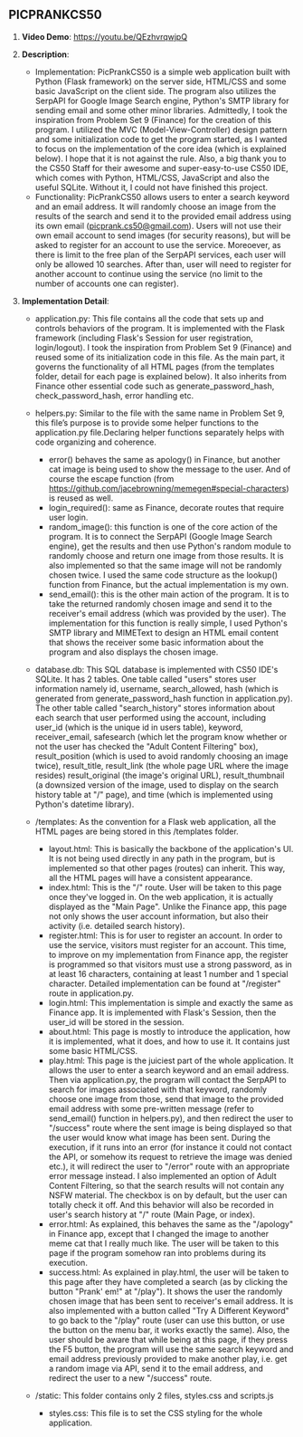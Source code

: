 ## PICPRANKCS50
1. **Video Demo**: <https://youtu.be/QEzhvrqwjpQ>

2. **Description**:
    - Implementation: PicPrankCS50 is a simple web application built with Python (Flask framework) on the server side, HTML/CSS and some basic JavaScript on the client side. The program also utilizes the SerpAPI for Google Image Search engine, Python's SMTP library for sending email and some other minor libraries. Admittedly, I took the inspiration from Problem Set 9 (Finance) for the creation of this program. I utilized the MVC (Model-View-Controller) design pattern and some initialization code to get the program started, as I wanted to focus on the implementation of the core idea (which is explained below). I hope that it is not against the rule. Also, a big thank you to the CS50 Staff for their awesome and super-easy-to-use CS50 IDE, which comes with Python, HTML/CSS, JavaScript and also the useful SQLite. Without it, I could not have finished this project.
    - Functionality: PicPrankCS50 allows users to enter a search keyword and an email address. It will randomly choose an image from the results of the search and send it to the provided email address using its own email (picprank.cs50@gmail.com). Users will not use their own email account to send images (for security reasons), but will be asked to register for an account to use the service. Moreoever, as there is limit to the free plan of the SerpAPI services, each user will only be allowed 10 searches. After than, user will need to register for another account to continue using the service (no limit to the number of accounts one can register).

3. **Implementation Detail**:
    - application.py: This file contains all the code that sets up and controls behaviors of the program. It is implemented with the Flask framework (including Flask's Session for user registration, login/logout). I took the inspiration from Problem Set 9 (Finance) and reused some of its initialization code in this file. As the main part, it governs the functionality of all HTML pages (from the templates folder, detail for each page is explained below). It also inherits from Finance other essential code such as generate_password_hash, check_password_hash, error handling etc.

    - helpers.py: Similar to the file with the same name in Problem Set 9, this file’s purpose is to provide some helper functions to the application.py file.Declaring helper functions separately helps with code organizing and coherence.
        - error() behaves the same as apology() in Finance, but another cat image is being used to show the message to the user. And of course the escape function (from <https://github.com/jacebrowning/memegen#special-characters>) is reused as well.
        - login_required(): same as Finance, decorate routes that require user login.
        - random_image(): this function is one of the core action of the program. It is to connect the SerpAPI (Google Image Search engine), get the results and then use Python's random module to randomly choose and return one image from those results. It is also implemented so that the same image will not be randomly chosen twice. I used the same code structure as the lookup() function from Finance, but the actual implementation is my own.
        - send_email(): this is the other main action of the program. It is to take the returned randomly chosen image and send it to the receiver's email address (which was provided by the user). The implementation for this function is really simple, I used Python's SMTP library and MIMEText to design an HTML email content that shows the receiver some basic information about the program and also displays the chosen image.

    - database.db: This SQL database is implemented with CS50 IDE's SQLite. It has 2 tables. One table called "users" stores user information namely id, username, search_allowed, hash (which is generated from generate_password_hash function in application.py). The other table called "search_history" stores information about each search that user performed using the account, including user_id (which is the unique id in users table), keyword, receiver_email, safesearch (which let the program know whether or not the user has checked the "Adult Content Filtering" box), result_position (which is used to avoid randomly choosing an image twice), result_title, result_link (the whole page URL where the image resides) result_original (the image's original URL), result_thumbnail (a downsized version of the image, used to display on the search history table at "/" page), and time (which is implemented using Python's datetime library).

    - /templates: As the convention for a Flask web application, all the HTML pages are being stored in this /templates folder.
        - layout.html: This is basically the backbone of the application's UI. It is not being used directly in any path in the program, but is implemented so that other pages (routes) can inherit. This way, all the HTML pages will have a consistent appearance.
        - index.html: This is the "/" route. User will be taken to this page once they've logged in. On the web application, it is actually displayed as the "Main Page". Unlike the Finance app, this page not only shows the user account information, but also their activity (i.e. detailed search history).
        - register.html: This is for user to register an account. In order to use the service, visitors must register for an account. This time, to improve on my implementation from Finance app, the register is programmed so that visitors must use a strong password, as in at least 16 characters, containing at least 1 number and 1 special character. Detailed implementation can be found at "/register" route in application.py.
        - login.html: This implementation is simple and exactly the same as Finance app. It is implemented with Flask's Session, then the user_id will be stored in the session.
        - about.html: This page is mostly to introduce the application, how it is implemented, what it does, and how to use it. It contains just some basic HTML/CSS.
        - play.html: This page is the juiciest part of the whole application. It allows the user to enter a search keyword and an email address. Then via application.py, the program will contact the SerpAPI to search for images associated with that keyword, randomly choose one image from those, send that image to the provided email address with some pre-written message (refer to send_email() function in helpers.py), and then redirect the user to "/success" route where the sent image is being displayed so that the user would know what image has been sent. During the execution, if it runs into an error (for instance it could not contact the API, or somehow its request to retrieve the image was denied etc.), it will redirect the user to "/error" route with an appropriate error message instead. I also implemented an option of Adult Content Filtering, so that the search results will not contain any NSFW material. The checkbox is on by default, but the user can totally check it off. And this behavior will also be recorded in user's search history at "/" route (Main Page, or index).
        - error.html: As explained, this behaves the same as the "/apology" in Finance app, except that I changed the image to another meme cat that I really much like. The user will be taken to this page if the program somehow ran into problems during its execution.
        - success.html: As explained in play.html, the user will be taken to this page after they have completed a search (as by clicking the button "Prank' em!" at "/play"). It shows the user the randomly chosen image that has been sent to receiver's email address. It is also implemented with a button called "Try A Different Keyword" to go back to the "/play" route (user can use this button, or use the button on the menu bar, it works exactly the same). Also, the user should be aware that while being at this page, if they press the F5 button, the program will use the same search keyword and email address previously provided to make another play, i.e. get a random image via API, send it to the email address, and redirect the user to a new "/success" route.

    - /static: This folder contains only 2 files, styles.css and scripts.js
        - styles.css: This file is to set the CSS styling for the whole application.
        